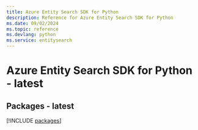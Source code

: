 ```yaml
---
title: Azure Entity Search SDK for Python
description: Reference for Azure Entity Search SDK for Python
ms.date: 09/02/2024
ms.topic: reference
ms.devlang: python
ms.service: entitysearch
---
```

# Azure Entity Search SDK for Python - latest
## Packages - latest
[!INCLUDE [packages](entity-search-index.md)]